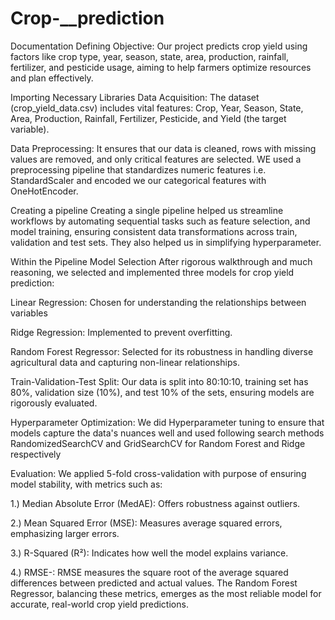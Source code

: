 # Crop-__prediction
Documentation
Defining Objective:
Our project predicts crop yield using factors like crop type, year, season, state, area, production, rainfall, fertilizer, and pesticide usage, aiming to help farmers optimize resources and plan effectively.

Importing Necessary Libraries
Data Acquisition:
The dataset (crop_yield_data.csv) includes vital features: Crop, Year, Season, State, Area, Production, Rainfall, Fertilizer, Pesticide, and Yield (the target variable).

Data Preprocessing:
It ensures that our data is cleaned, rows with missing values are removed, and only critical features are selected. WE used a preprocessing pipeline that standardizes numeric features i.e. StandardScaler and encoded we our categorical features with OneHotEncoder.

Creating a pipeline
Creating a single pipeline helped us streamline workflows by automating sequential tasks such as feature selection, and model training, ensuring consistent data transformations across train, validation and test sets. They also helped us in simplifying hyperparameter.

Within the Pipeline
Model Selection
After rigorous walkthrough and much reasoning, we selected and implemented three models for crop yield prediction:

Linear Regression: Chosen for understanding the relationships between variables

Ridge Regression: Implemented to prevent overfitting.

Random Forest Regressor: Selected for its robustness in handling diverse agricultural data and capturing non-linear relationships.

Train-Validation-Test Split:
Our data is split into 80:10:10, training set has 80%, validation size (10%), and test 10% of the sets, ensuring models are rigorously evaluated.

Hyperparameter Optimization:
We did Hyperparameter tuning to ensure that models capture the data's nuances well and used following search methods RandomizedSearchCV and GridSearchCV for Random Forest and Ridge respectively

Evaluation:
We applied 5-fold cross-validation with purpose of ensuring model stability, with metrics such as:

1.) Median Absolute Error (MedAE): Offers robustness against outliers.

2.)  Mean Squared Error (MSE): Measures average squared errors, emphasizing larger errors.

3.) R-Squared (R²): Indicates how well the model explains variance.

4.) RMSE-: RMSE measures the square root of the average squared differences between predicted and actual values.
The Random Forest Regressor, balancing these metrics, emerges as the most reliable model for accurate, real-world crop yield predictions.
